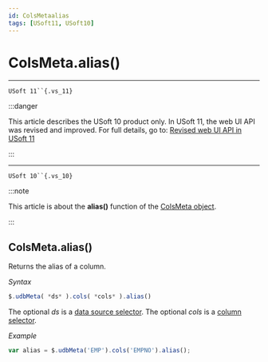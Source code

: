 ```yaml
---
id: ColsMetaalias
tags: [USoft11, USoft10]
---
```

# ColsMeta.alias()



----

`USoft 11``{.vs_11}`


:::danger

This article describes the USoft 10 product only.
In USoft 11, the web UI API was revised and improved. For full details, go to:
[Revised web UI API in USoft 11](/Web_and_app_UIs/UDB_udb/Revised_web_UI_API_in_USoft_11.md)

:::

----

`USoft 10``{.vs_10}`


:::note

This article is about the **alias()** function of the [ColsMeta object](/Web_and_app_UIs/UDB_ColsMeta).

:::

## **ColsMeta.alias()**

Returns the alias of a column.

*Syntax*

```js
$.udbMeta( *ds* ).cols( *cols* ).alias()
```

The optional *ds* is a [data source selector](/Web_and_app_UIs/UDB_DataSourceMetaContainer/UDB_DataSourceMetaContainer_object.md). The optional *cols* is a [column selector](/Web_and_app_UIs/UDB_ColsMeta/UDB_ColsMeta_object.md).

*Example*

```js
var alias = $.udbMeta('EMP').cols('EMPNO').alias();
```

 